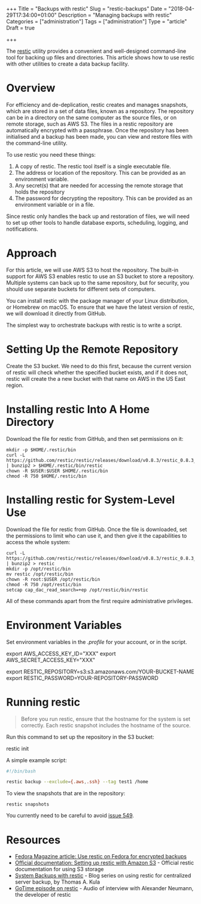 +++
Title = "Backups with restic"
Slug = "restic-backups"
Date = "2018-04-29T17:34:00+01:00"
Description = "Managing backups with restic"
Categories = ["administration"]
Tags = ["administration"]
Type = "article"
Draft = true

+++

The [restic](https://restic.net/) utility provides a convenient and well-designed command-line tool for backing up files and directories. This article shows how to use restic with other utilities to create a data backup facility.

<!--more-->

# Overview

For efficiency and de-deplication, restic creates and manages snapshots, which are stored in a set of data files, known as a repository. The repository can be in a directory on the same computer as the source files, or on remote storage, such as AWS S3. The files in a restic repository are automatically encrypted with a passphrase. Once the repository has been initialised and a backup has been made, you can view and restore files with the command-line utility.

To use restic you need these things:

1) A copy of restic. The restic tool itself is a single executable file.
2) The address or location of the repository. This can be provided as an environment variable.
3) Any secret(s) that are needed for accessing the remote storage that holds the repository
4) The password for decrypting the repository. This can be provided as an environment variable or in a file.

Since restic only handles the back up and restoration of files, we will need to set up other tools to handle database exports, scheduling, logging, and notifications.

# Approach

For this article, we will use AWS S3 to host the repository. The built-in support for AWS S3 enables restic to use an S3 bucket to store a repository. Multiple systems can back up to the same repository, but for security, you should use separate buckets for different sets of computers.

You can install restic with the package manager of your Linux distribution, or Homebrew on macOS. To ensure that we have the latest version of restic, we will download it directly from GitHub.

The simplest way to orchestrate backups with restic is to write a script.

# Setting Up the Remote Repository

Create the S3 bucket. We need to do this first, because the current version of restic will check whether the specified bucket exists, and if it does not, restic will create the a new bucket with that name on AWS in the US East region.

# Installing restic Into A Home Directory

Download the file for restic from GitHub, and then set permissions on it:

    mkdir -p $HOME/.restic/bin
    curl -L https://github.com/restic/restic/releases/download/v0.8.3/restic_0.8.3_linux_amd64.bz2 | bunzip2 > $HOME/.restic/bin/restic
    chown -R $USER:$USER $HOME/.restic/bin
    chmod -R 750 $HOME/.restic/bin

# Installing restic for System-Level Use  

Download the file for restic from GitHub. Once the file is downloaded, set the permissions to limit who can use it, and then give it the capabilities to access the whole system:

    curl -L https://github.com/restic/restic/releases/download/v0.8.3/restic_0.8.3_linux_amd64.bz2 | bunzip2 > restic
    mkdir -p /opt/restic/bin
    mv restic /opt/restic/bin
    chown -R root:$USER /opt/restic/bin
    chmod -R 750 /opt/restic/bin
    setcap cap_dac_read_search=+ep /opt/restic/bin/restic

All of these commands apart from the first require administrative privileges.

# Environment Variables

Set environment variables in the *.profile* for your account, or in the script.

export AWS_ACCESS_KEY_ID="XXX"
export AWS_SECRET_ACCESS_KEY="XXX"

export RESTIC_REPOSITORY=s3:s3.amazonaws.com/YOUR-BUCKET-NAME
export RESTIC_PASSWORD=YOUR-REPOSITORY-PASSWORD

# Running restic

> Before you run restic, ensure that the hostname for the system is set correctly. Each restic snapshot includes the hostname of the source.

Run this command to set up the repository in the S3 bucket:

restic init

A simple example script:

~~~bash
#!/bin/bash

restic backup --exclude={.aws,.ssh} --tag test1 /home
~~~

To view the snapshots that are in the repository:

    restic snapshots

You currently need to be careful to avoid [issue 549](https://github.com/restic/restic/issues/549).

# Resources

* [Fedora Magazine article: Use restic on Fedora for encrypted backups](https://fedoramagazine.org/use-restic-encrypted-backups/)
* [Official documentation: Setting up restic with Amazon S3](https://restic.readthedocs.io/en/stable/080_examples.html#setting-up-restic-with-amazon-s3) - Official restic documentation for using S3 storage
* [System Backups with restic](https://kula.tproa.net/lnt/computers/backups/restic-systems-backups/) - Blog series on using restic for centralized server backup, by Thomas A. Kula
* [GoTime episode on restic](https://changelog.com/gotime/48) - Audio of interview with Alexander Neumann, the developer of restic
